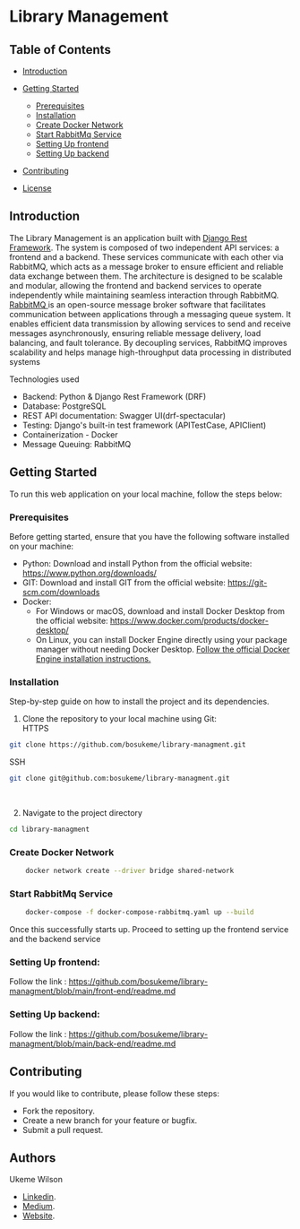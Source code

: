 # Library Management

## Table of Contents

- [Introduction](#introduction)
- [Getting Started](#getting-started)
  - [Prerequisites](#prerequisites)
  - [Installation](#installation)
  - [Create Docker Network](#create-docker-network)
  - [Start RabbitMq Service](#start-rabbitmq-service)
  - [Setting Up frontend](#setting-up-frontend)
  - [Setting Up backend](#setting-up-backend)
  
- [Contributing](#contributing)
- [License](#license)


## Introduction
 The Library Management is an application built with <a href="https://www.django-rest-framework.org/">Django Rest Framework</a>. The system is composed of two independent API services: a frontend and a backend. These services communicate with each other via RabbitMQ, which acts as a message broker to ensure efficient and reliable data exchange between them.
 The architecture is designed to be scalable and modular, allowing the frontend and backend services to operate independently while maintaining seamless interaction through RabbitMQ.
    <br/>
 <a href="https://www.rabbitmq.com/">RabbitMQ </a> is an open-source message broker software that facilitates communication between applications through a messaging queue system. It enables efficient data transmission by allowing services to send and receive messages asynchronously, ensuring reliable message delivery, load balancing, and fault tolerance. By decoupling services, RabbitMQ improves scalability and helps manage high-throughput data processing in distributed systems


Technologies used

- Backend: Python & Django Rest Framework (DRF)
- Database: PostgreSQL
- REST API documentation: Swagger UI(drf-spectacular)
- Testing: Django's built-in test framework (APITestCase, APIClient)
- Containerization - Docker
- Message Queuing: RabbitMQ

## Getting Started

To run this web application on your local machine, follow the steps below:

### Prerequisites

Before getting started, ensure that you have the following software installed on your machine:

- Python: Download and install Python from the official website: https://www.python.org/downloads/
- GIT: Download and install GIT from the official website: https://git-scm.com/downloads
- Docker: 
  - For Windows or macOS, download and install Docker Desktop from the official website: https://www.docker.com/products/docker-desktop/
  - On Linux, you can install Docker Engine directly using your package manager without needing Docker Desktop. [Follow the official Docker Engine installation instructions.](https://docs.docker.com/engine/install/)


### Installation

Step-by-step guide on how to install the project and its dependencies.

1. Clone the repository to your local machine using Git: <br>
HTTPS

```bash
git clone https://github.com/bosukeme/library-managment.git
```

SSH
```bash
git clone git@github.com:bosukeme/library-managment.git
```

<br>

2. Navigate to the project directory

```bash
cd library-managment
```

### Create Docker Network

```bash
    docker network create --driver bridge shared-network
```

### Start RabbitMq Service

```bash
    docker-compose -f docker-compose-rabbitmq.yaml up --build
```

Once this successfully starts up. Proceed to setting up the frontend service and the backend service 

### Setting Up frontend:

Follow the link : https://github.com/bosukeme/library-managment/blob/main/front-end/readme.md

### Setting Up backend:

Follow the link : https://github.com/bosukeme/library-managment/blob/main/back-end/readme.md


## Contributing
If you would like to contribute, please follow these steps:

- Fork the repository.
- Create a new branch for your feature or bugfix.
- Submit a pull request.


## Authors

Ukeme Wilson
- <a href="https://www.linkedin.com/in/ukeme-wilson-4825a383/">Linkedin</a>.
- <a href="https://medium.com/@ukemeboswilson">Medium</a>.
- <a href="https://www.ukemewilson.sbs/">Website</a>.


